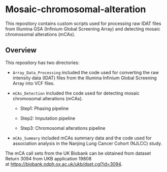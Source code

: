 # **Mosaic-chromosomal-alteration**

This repository contains custom scripts used for processing raw IDAT files from Illumina GSA (Infinium Global Screening Array) and detecting mosaic chromosomal alterations (mCAs). 

## **Overview**

This repository has two directories:

+ `Array_Data_Processing` included the code used for converting the raw intensity data (IDAT) files from the Illumina Infinium Global Screening Array into VCF files.

+ `mCAs_Detection` included the code used for detecting mosaic chromosomal alterations (mCAs).

    + Step1: Phasing pipeline

    + Step2: Imputation pipeline

    + Step3: Chromosomal alterations pipeline

+ `mCAs_Summary` included mCAs summary data and the code used for association analysis in the Nanjing Lung Cancer Cohort (NJLCC) study.

The mCA call sets from the UK Biobank can be obtained from dataset Return 3094 from UKB application 19808 at https://biobank.ndph.ox.ac.uk/ukb/dset.cgi?id=3094.

